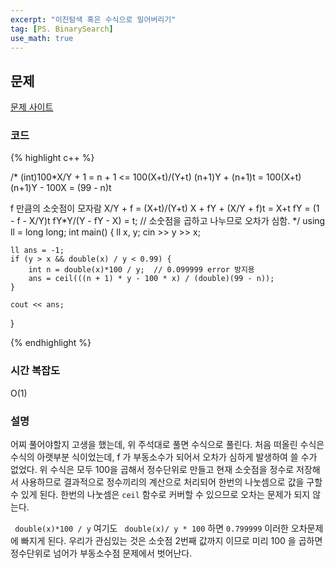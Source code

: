 ```yaml
---
excerpt: "이진탐색 혹은 수식으로 밀어버리기"
tag: [PS. BinarySearch]
use_math: true
---
```


## 문제

[문제 사이트](https://www.acmicpc.net/problem/1072)

### 코드

{% highlight c++ %}

/*
(int)100*X/Y + 1 = n + 1 <= 100(X+t)/(Y+t)
(n+1)Y + (n+1)t = 100(X+t)
(n+1)Y - 100X = (99 - n)t

f 만큼의 소숫점이 모자람
X/Y + f = (X+t)/(Y+t)
X + fY + (X/Y + f)t = X+t
fY = (1 - f - X/Y)t
fY*Y/(Y - fY - X) = t; // 소숫점을 곱하고 나누므로 오차가 심함.
*/
using ll = long long;
int main()
{
	ll x, y;
	cin >> y >> x;

	ll ans = -1;
	if (y > x && double(x) / y < 0.99) {
		int n = double(x)*100 / y;  // 0.099999 error 방지용
		ans = ceil(((n + 1) * y - 100 * x) / (double)(99 - n));
	}
	
	cout << ans;
}

{% endhighlight %}

### 시간 복잡도

O(1)

### 설명

어찌 풀어야할지 고생을 했는데, 위 주석대로 풀면 수식으로 풀린다. 처음 떠올린 수식은 수식의 아랫부분 식이었는데, f 가 부동소수가 되어서 오차가 심하게 발생하여 쓸 수가 없었다. 위 수식은 모두 100을 곱해서 정수단위로 만들고 현재 소숫점을 정수로 저장해서 사용하므로 결과적으로 정수끼리의 계산으로 처리되어 한번의 나눗셈으로 값을 구할 수 있게 된다. 한번의 나눗셈은 ```ceil``` 함수로 커버할 수 있으므로 오차는 문제가 되지 않는다.

``` double(x)*100 / y``` 여기도 ``` double(x)/ y * 100``` 하면 ```0.799999``` 이러한 오차문제에 빠지게 된다. 우리가 관심있는 것은 소숫점 2번째 값까지 이므로 미리 100 을 곱하면 정수단위로 넘어가 부동소수점 문제에서 벗어난다.  